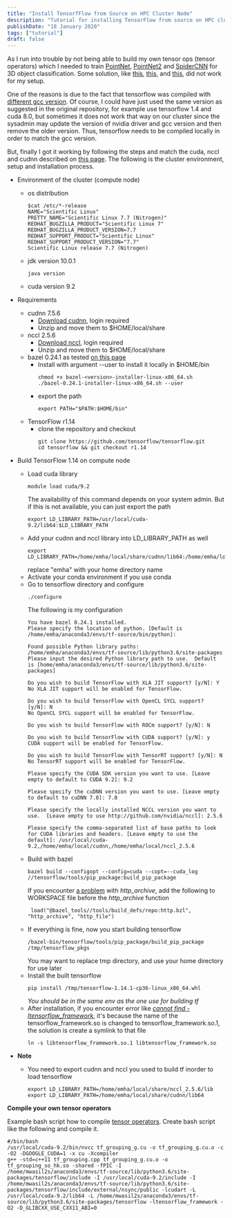 ```yaml
---
title: "Install TensorfFlow from Source on HPC Cluster Node"
description: "Tutorial for installing TensorFlow from source on HPC cluster node"
publishDate: "18 January 2020"
tags: ["tutorial"]
draft: false
---
```


As I run into trouble by not being able to build my own tensor ops (tensor operators) which I needed to
train [PointNet](https://github.com/charlesq34/pointnet), [PointNet2](https://github.com/charlesq34/pointnet2) and [SpiderCNN](https://github.com/xyf513/SpiderCNN) for 3D object classification. 
Some solution, like [this](https://github.com/tensorflow/tensorflow/issues/9137#issuecomment-294097780), 
[this](https://github.com/google/sentencepiece/issues/293#issuecomment-497573645),
and [this](https://github.com/google/sentencepiece/issues/293#issuecomment-510806920),
did not work for my setup.

One of the reasons is due to the fact that tensorflow was compiled with [different gcc version](https://github.com/deepsense-ai/roi-pooling/issues/1).
Of course, I could have just used the same version as suggested in the original repository,
for example use tensorflow 1.4 and cuda 8.0, but sometimes it does not work that way on our cluster 
since the sysadmin may update the version of nvidia driver and gcc version and then remove the older version. 
Thus, tensorflow needs to be compiled locally in order to match the gcc version.

But, finally I got it working by following the steps
and match the cuda, nccl and cudnn described on [this page](https://www.tensorflow.org/install/source). The following is the cluster environment, setup and installation process.

* Environment of the cluster (compute node)
  * os distribution 
    ```
    $cat /etc/*-release
    NAME="Scientific Linux"
    PRETTY_NAME="Scientific Linux 7.7 (Nitrogen)"
    REDHAT_BUGZILLA_PRODUCT="Scientific Linux 7"
    REDHAT_BUGZILLA_PRODUCT_VERSION=7.7
    REDHAT_SUPPORT_PRODUCT="Scientific Linux"
    REDHAT_SUPPORT_PRODUCT_VERSION="7.7"
    Scientific Linux release 7.7 (Nitrogen)
    ```
  * jdk version 10.0.1
    ```
    java version
    ```
  * cuda version 9.2

* Requirements
  * cudnn 7.5.6
    * [Download cudnn](https://developer.nvidia.com/cudnn), login required
    * Unzip and move them to $HOME/local/share
  * nccl 2.5.6
    * [Download nccl](https://developer.nvidia.com/nccl), login required
    * Unzip and move them to $HOME/local/share
  * bazel 0.24.1 as tested [on this page](https://www.tensorflow.org/install/source)
    * Install with argument --user to install it locally in $HOME/bin
      ```
      chmod +x bazel-<version>-installer-linux-x86_64.sh 
      ./bazel-0.24.1-installer-linux-x86_64.sh --user
      ```
    * export the path
      ```
      export PATH="$PATH:$HOME/bin"
      ```
  * TensorFlow r1.14
    * clone the repository and checkout
      ```
      git clone https://github.com/tensorflow/tensorflow.git
      cd tensorflow && git checkout r1.14
      ```
* Build TensorFlow 1.14 on compute node
  * Load cuda library
    ```
    module load cuda/9.2
    ```
    The availability of this command depends on your system admin. But if this is not available, you can just export the path
    ```
    export LD_LIBRARY_PATH=/usr/local/cuda-9.2/lib64:$LD_LIBRARY_PATH
    ```
  * Add your cudnn and nccl library into LD_LIBRARY_PATH as well
    ```
    export LD_LIBRARY_PATH=/home/emha/local/share/cudnn/lib64:/home/emha/local/share/nccl_2.5.6/lib:$LD_LIBRARY_PATH
    ```
    replace "emha" with your home directory name
  * Activate your conda environment if you use conda
  * Go to tensorflow directory and configure
    ```
    ./configure
    ```
    The following is my configuration
    ```
    You have bazel 0.24.1 installed.
    Please specify the location of python. [Default is /home/emha/anaconda3/envs/tf-source/bin/python]: 

    Found possible Python library paths:
    /home/emha/anaconda3/envs/tf-source/lib/python3.6/site-packages
    Please input the desired Python library path to use.  Default is [home/emha/anaconda3/envs/tf-source/lib/python3.6/site-packages]

    Do you wish to build TensorFlow with XLA JIT support? [y/N]: Y
    No XLA JIT support will be enabled for TensorFlow.

    Do you wish to build TensorFlow with OpenCL SYCL support? [y/N]: N
    No OpenCL SYCL support will be enabled for TensorFlow.

    Do you wish to build TensorFlow with ROCm support? [y/N]: N

    Do you wish to build TensorFlow with CUDA support? [y/N]: y
    CUDA support will be enabled for TensorFlow.

    Do you wish to build TensorFlow with TensorRT support? [y/N]: N
    No TensorRT support will be enabled for TensorFlow.

    Please specify the CUDA SDK version you want to use. [Leave empty to default to CUDA 9.2]: 9.2

    Please specify the cuDNN version you want to use. [Leave empty to default to cuDNN 7.0]: 7.0

    Please specify the locally installed NCCL version you want to use.  [Leave empty to use http://github.com/nvidia/nccl]: 2.5.6

    Please specify the comma-separated list of base paths to look for CUDA libraries and headers. [Leave empty to use the default]: /usr/local/cuda-9.2,/home/emha/local/cudnn,/home/emha/local/nccl_2.5.6
    ```
  * Build with bazel
    ```
    bazel build --configopt --config=cuda --copt=--cuda_log //tensorflow/tools/pip_package:build_pip_package
    ```
    If you encounter [a problem](https://github.com/tensorflow/tensorflow/issues/26249#issuecomment-468633974) with *http_archive*, add the following to WORKSPACE file before the *http_archive* function
    ```
     load("@bazel_tools//tools/build_defs/repo:http.bzl", "http_archive", "http_file")
    ```
  * If everything is fine, now you start building tensorflow
    ```
    /bazel-bin/tensorflow/tools/pip_package/build_pip_package /tmp/tensorflow_pkgs
    ```
    You may want to replace tmp directory, and use your home directory for use later
  * Install the built tensorflow
    ```
    pip install /tmp/tensorflow-1.14.1-cp36-linux_x86_64.whl
    ```
    *You should be in the same env as the one use for building tf*
  * After installation, if you encounter error like [*cannot find -ltensorflow_framework*](https://github.com/bgshih/aster/issues/56#issuecomment-501973315), it's because the name of the tensorflow_framework.so is changed to tensorflow_framework.so.1, the solution is create a symlink to that file
    ```
    ln -s libtensorflow_framework.so.1 libtensorflow_framework.so
    ```
* **Note**
  * You need to export cudnn and nccl you used to build tf inorder to load tensorflow
    ```
    export LD_LIBRARY_PATH=/home/emha/local/share/nccl_2.5.6/lib
    export LD_LIBRARY_PATH=/home/emha/local/share/cudnn/lib64
    ```

**Compile your own tensor operators**

Example bash script how to compile [tensor operators](https://github.com/charlesq34/pointnet2/tree/master/tf_ops/grouping). Create bash script like the following and compile it.
```
#/bin/bash
/usr/local/cuda-9.2/bin/nvcc tf_grouping_g.cu -o tf_grouping_g.cu.o -c -O2 -DGOOGLE_CUDA=1 -x cu -Xcompiler 
g++ -std=c++11 tf_grouping.cpp tf_grouping_g.cu.o -o tf_grouping_so_hk.so -shared -fPIC -I /home/mwasil2s/anaconda3/envs/tf-source/lib/python3.6/site-packages/tensorflow/include -I /usr/local/cuda-9.2/include -I /home/mwasil2s/anaconda3/envs/tf-source/lib/python3.6/site-packages/tensorflow/include/external/nsync/public -lcudart -L /usr/local/cuda-9.2/lib64 -L /home/mwasil2s/anaconda3/envs/tf-source/lib/python3.6/site-packages/tensorflow -ltensorflow_framework -O2 -D_GLIBCXX_USE_CXX11_ABI=0

```
